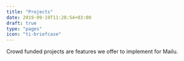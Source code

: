 ```yaml
---
title: "Projects"
date: 2019-09-19T11:28:54+03:00
draft: true
type: "pages"
icon: "ti-briefcase"
---
```

Crowd funded projects are features we offer to implement for Mailu.